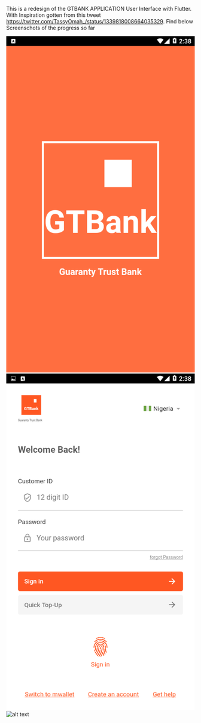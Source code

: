 This is a redesign of the GTBANK APPLICATION User Interface with Flutter. With Inspiration gotten from this tweet https://twitter.com/TassyOmah_/status/1339818008664035329. Find below Screenschots of the progress so far

![alt text](https://github.com/eyitayojason/GtBank-Clone-App/blob/main/Screenshot_2021-03-07-02-38-28.png?raw=true)
![alt text](https://github.com/eyitayojason/GtBank-Clone-App/blob/main/Screenshot_2021-03-07-02-38-49.png?raw=true)
![alt text](https://github.com/eyitayojason/GtBank-Clone-App/blob/main/Screenshot_2021-03-07-02-39-06.pngraw=true)
